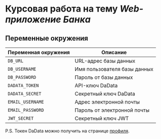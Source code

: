 # Курсовая работа на тему _**Web-приложение Банка**_
## Переменные окружения
| Переменная окружения | Описание                     |
|----------------------|------------------------------|
| `DB_URL`             | URL-адрес базы данных        |
| `DB_USERNAME`        | Имя пользователя базы данных |
| `DB_PASSWORD`        | Пароль от базы данных        |
| `DADATA_TOKEN`       | API-ключ DaData              |
| `DADATA_SECRET`      | Секретный ключ DaData        |
| `EMAIL_USERNAME`     | Адрес электронной почты      |
| `EMAIL_PASSWORD`     | Пароль от электронной почты  |
| `JWT_SECRET`         | Секретный ключ JWT           |
P.S. Токен DaData можно получить на странице [профиля](https://dadata.ru/profile/).